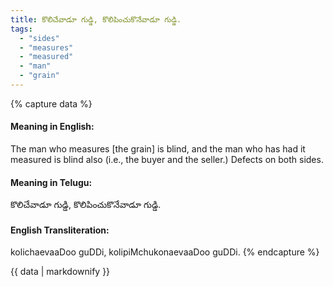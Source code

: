 ```yaml
---
title: కొలిచేవాడూ గుడ్డి, కొలిపించుకొనేవాడూ గుడ్డి.
tags:
  - "sides"
  - "measures"
  - "measured"
  - "man"
  - "grain"
---
```


{% capture data %}
#### Meaning in English:
The man who measures [the grain] is blind, and the man who has had it measured is blind also (i.e., the buyer and the seller.)
Defects on both sides.

#### Meaning in Telugu:
కొలిచేవాడూ గుడ్డి, కొలిపించుకొనేవాడూ గుడ్డి.

#### English Transliteration:
kolichaevaaDoo guDDi, kolipiMchukonaevaaDoo guDDi.
{% endcapture %}

{{ data | markdownify }}

